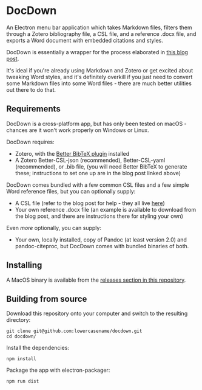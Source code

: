 # DocDown

An Electron menu bar application which takes Markdown files, filters them through a Zotero bibliography file, a CSL file, and a reference .docx file, and exports a Word document with embedded citations and styles.

DocDown is essentially a wrapper for the process elaborated in [this blog post](https://raphaelkabo.com/blog/posts/markdown-to-word/).

It's ideal if you're already using Markdown and Zotero or get excited about tweaking Word styles, and it's definitely overkill if you just need to convert some Markdown files into some Word files - there are much better utilities out there to do that.

## Requirements

DocDown is a cross-platform app, but has only been tested on macOS - chances are it won't work properly on Windows or Linux.

DocDown requires:

- Zotero, with the [Better BibTeX plugin](https://github.com/retorquere/zotero-better-bibtex) installed
- A Zotero Better-CSL-json (recommended), Better-CSL-yaml (recommended), or .bib file, (you will need Better BibTeX to generate these; instructions to set one up are in the blog post linked above)

DocDown comes bundled with a few common CSL files and a few simple Word reference files, but you can optionally supply:

- A CSL file (refer to the blog post for help - they all live [here](https://www.zotero.org/styles))
- Your own reference .docx file (an example is available to download from the blog post, and there are instructions there for styling your own)

Even _more_ optionally, you can supply:

- Your own, locally installed, copy of Pandoc (at least version 2.0) and pandoc-citeproc, but DocDown comes with bundled binaries of both.

## Installing

A MacOS binary is available from the [releases section in this repository](https://github.com/lowercasename/docdown/releases).

## Building from source

Download this repository onto your computer and switch to the resulting directory:

```
git clone git@github.com:lowercasename/docdown.git
cd docdown/
```

Install the dependencies:

```
npm install
```

Package the app with electron-packager:

```
npm run dist
```
